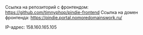 Ссылка на репозиторий с фронтендом: https://github.com/timnyphop/pindie-frontend
Ссылка на домен фронтенда: https://pindie.portal.nomoredomainswork.ru/

IP-адрес: 158.160.165.105